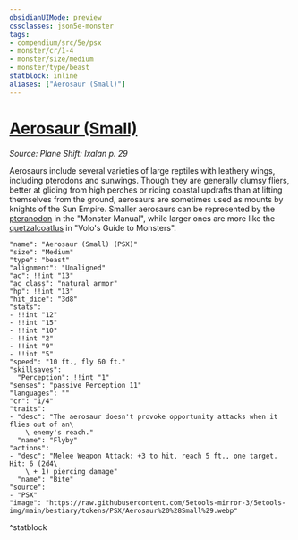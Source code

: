 ```yaml
---
obsidianUIMode: preview
cssclasses: json5e-monster
tags:
- compendium/src/5e/psx
- monster/cr/1-4
- monster/size/medium
- monster/type/beast
statblock: inline
aliases: ["Aerosaur (Small)"]
---
```

# [Aerosaur (Small)](Mechanics\bestiary\beast/aerosaur-small-psx.md)
*Source: Plane Shift: Ixalan p. 29*  

Aerosaurs include several varieties of large reptiles with leathery wings, including pterodons and sunwings. Though they are generally clumsy fliers, better at gliding from high perches or riding coastal updrafts than at lifting themselves from the ground, aerosaurs are sometimes used as mounts by knights of the Sun Empire. Smaller aerosaurs can be represented by the [pteranodon](Mechanics/bestiary/beast/pteranodon.md) in the "Monster Manual", while larger ones are more like the [quetzalcoatlus](Mechanics/bestiary/beast/quetzalcoatlus-mpmm.md) in "Volo's Guide to Monsters".

```statblock
"name": "Aerosaur (Small) (PSX)"
"size": "Medium"
"type": "beast"
"alignment": "Unaligned"
"ac": !!int "13"
"ac_class": "natural armor"
"hp": !!int "13"
"hit_dice": "3d8"
"stats":
- !!int "12"
- !!int "15"
- !!int "10"
- !!int "2"
- !!int "9"
- !!int "5"
"speed": "10 ft., fly 60 ft."
"skillsaves":
  "Perception": !!int "1"
"senses": "passive Perception 11"
"languages": ""
"cr": "1/4"
"traits":
- "desc": "The aerosaur doesn't provoke opportunity attacks when it flies out of an\
    \ enemy's reach."
  "name": "Flyby"
"actions":
- "desc": "Melee Weapon Attack: +3 to hit, reach 5 ft., one target. Hit: 6 (2d4\
    \ + 1) piercing damage"
  "name": "Bite"
"source":
- "PSX"
"image": "https://raw.githubusercontent.com/5etools-mirror-3/5etools-img/main/bestiary/tokens/PSX/Aerosaur%20%28Small%29.webp"
```
^statblock